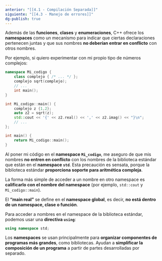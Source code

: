 ```yaml
---
anterior: "[[4.1 - Compilación Separada]]"
siguiente: "[[4.3 - Manejo de errores]]"
dg-publish: true
---
```

Además de las **funciones**, **clases** y **enumeraciones**, C++ ofrece los **namespaces** como un mecanismo para indicar que ciertas declaraciones pertenecen juntas y que sus nombres **no deberían entrar en conflicto** con otros nombres.

Por ejemplo, si quiero experimentar con mi propio tipo de números complejos:

```cpp
namespace Mi_codigo {     
	class complejo { /* ... */ };     
	complejo sqrt(complejo);      
	// ...     
	int main(); 
}

int Mi_codigo::main() {     
	complejo z {1,2};     
	auto z2 = sqrt(z);     
	std::cout << '{' << z2.real() << ',' << z2.imag() << "}\n";     
	// ... 
};

int main() { 
	return Mi_codigo::main(); 
}
```

Al poner mi código en el **namespace `Mi_codigo`**, me aseguro de que mis nombres **no entren en conflicto** con los nombres de la biblioteca estándar que están en el **namespace `std`**. Esta precaución es sensata, porque la biblioteca estándar **proporciona soporte para aritmética compleja**.

La forma más simple de acceder a un nombre en otro namespace es **calificarlo con el nombre del namespace** (por ejemplo, `std::cout` y `Mi_codigo::main`).

El **“main real”** se define en el **namespace global**, es decir, **no está dentro de un namespace, clase o función**.

Para acceder a nombres en el namespace de la biblioteca estándar, podemos usar una **directiva `using`**:

```cpp
using namespace std;
```

Los **namespaces** se usan principalmente para **organizar componentes de programas más grandes**, como bibliotecas. Ayudan a **simplificar la composición de un programa** a partir de partes desarrolladas por separado.